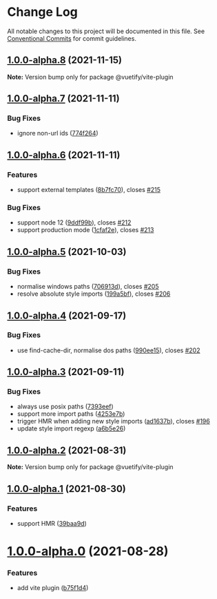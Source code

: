 # Change Log

All notable changes to this project will be documented in this file.
See [Conventional Commits](https://conventionalcommits.org) for commit guidelines.

## [1.0.0-alpha.8](https://github.com/vuetifyjs/vuetify-loader/compare/@vuetify/vite-plugin@1.0.0-alpha.7...@vuetify/vite-plugin@1.0.0-alpha.8) (2021-11-15)

**Note:** Version bump only for package @vuetify/vite-plugin





## [1.0.0-alpha.7](https://github.com/vuetifyjs/vuetify-loader/compare/@vuetify/vite-plugin@1.0.0-alpha.6...@vuetify/vite-plugin@1.0.0-alpha.7) (2021-11-11)


### Bug Fixes

* ignore non-url ids ([774f264](https://github.com/vuetifyjs/vuetify-loader/commit/774f264e22b8df6933fbcff1f51a4e4b50a1cb2d))



## [1.0.0-alpha.6](https://github.com/vuetifyjs/vuetify-loader/compare/@vuetify/vite-plugin@1.0.0-alpha.5...@vuetify/vite-plugin@1.0.0-alpha.6) (2021-11-11)


### Features

* support external templates ([8b7fc70](https://github.com/vuetifyjs/vuetify-loader/commit/8b7fc7082cf177e122d83b97ec0521092c044a77)), closes [#215](https://github.com/vuetifyjs/vuetify-loader/issues/215)


### Bug Fixes

* support node 12 ([9ddf99b](https://github.com/vuetifyjs/vuetify-loader/commit/9ddf99b3a3222d86cf9dc5b8a7561bc0131d6832)), closes [#212](https://github.com/vuetifyjs/vuetify-loader/issues/212)
* support production mode ([1cfaf2e](https://github.com/vuetifyjs/vuetify-loader/commit/1cfaf2efb64b8b65c54c1948a00bd81508db9a13)), closes [#213](https://github.com/vuetifyjs/vuetify-loader/issues/213)



## [1.0.0-alpha.5](https://github.com/vuetifyjs/vuetify-loader/compare/@vuetify/vite-plugin@1.0.0-alpha.4...@vuetify/vite-plugin@1.0.0-alpha.5) (2021-10-03)


### Bug Fixes

* normalise windows paths ([706913d](https://github.com/vuetifyjs/vuetify-loader/commit/706913da0a865643019db9b2ee627c0400d9cbaa)), closes [#205](https://github.com/vuetifyjs/vuetify-loader/issues/205)
* resolve absolute style imports ([199a5bf](https://github.com/vuetifyjs/vuetify-loader/commit/199a5bf6fd75dc5f1be21a88ca300bf403eac397)), closes [#206](https://github.com/vuetifyjs/vuetify-loader/issues/206)



## [1.0.0-alpha.4](https://github.com/vuetifyjs/vuetify-loader/compare/@vuetify/vite-plugin@1.0.0-alpha.3...@vuetify/vite-plugin@1.0.0-alpha.4) (2021-09-17)


### Bug Fixes

* use find-cache-dir, normalise dos paths ([990ee15](https://github.com/vuetifyjs/vuetify-loader/commit/990ee15ae49f331ff2d59b5cf00829ac32eb4ecd)), closes [#202](https://github.com/vuetifyjs/vuetify-loader/issues/202)



## [1.0.0-alpha.3](https://github.com/vuetifyjs/vuetify-loader/compare/@vuetify/vite-plugin@1.0.0-alpha.2...@vuetify/vite-plugin@1.0.0-alpha.3) (2021-09-11)


### Bug Fixes

* always use posix paths ([7393eef](https://github.com/vuetifyjs/vuetify-loader/commit/7393eefbb6a8a79de3b265c335ab5d238d4fe95e))
* support more import paths ([4253e7b](https://github.com/vuetifyjs/vuetify-loader/commit/4253e7b7224393adae8a5bccec650d70fb8a9cde))
* trigger HMR when adding new style imports ([ad1637b](https://github.com/vuetifyjs/vuetify-loader/commit/ad1637b516a6d873927098f973d339710092582b)), closes [#196](https://github.com/vuetifyjs/vuetify-loader/issues/196)
* update style import regexp ([a6b5e26](https://github.com/vuetifyjs/vuetify-loader/commit/a6b5e269225c4a0577b30f59b208629d30fc934f))



## [1.0.0-alpha.2](https://github.com/vuetifyjs/vuetify-loader/compare/@vuetify/vite-plugin@1.0.0-alpha.1...@vuetify/vite-plugin@1.0.0-alpha.2) (2021-08-31)

**Note:** Version bump only for package @vuetify/vite-plugin





## [1.0.0-alpha.1](https://github.com/vuetifyjs/vuetify-loader/compare/@vuetify/vite-plugin@1.0.0-alpha.0...@vuetify/vite-plugin@1.0.0-alpha.1) (2021-08-30)


### Features

* support HMR ([39baa9d](https://github.com/vuetifyjs/vuetify-loader/commit/39baa9dd70a52656af8f7508a1e095a468483d19))



# [1.0.0-alpha.0](https://github.com/vuetifyjs/vuetify-loader/compare/v1.7.3...v1.0.0-alpha.0) (2021-08-28)


### Features

* add vite plugin ([b75f1d4](https://github.com/vuetifyjs/vuetify-loader/commit/b75f1d495079ba317b6abc87615f6d662ddb11de))
